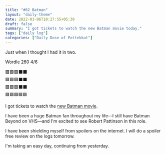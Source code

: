 ```yaml
---
title: "#62 Batman"
layout: "daily-theme"
date: 2022-03-06T10:27:55+05:30
draft: false
summary: "I got tickets to watch the new Batman movie today."
tags: ["daily log"]
categories: ["Daily Dose of Pottekkat"]
---
```


Just when I thought I had it in two.

Wordle 260 4/6

🟩🟩🟩⬛⬛\
🟩🟩🟩⬛⬛\
🟩🟩🟩⬛⬛\
🟩🟩🟩🟩🟩

I got tickets to watch the [new Batman movie](https://www.imdb.com/title/tt1877830/).

I have been a huge Batman fan throughout my life—I still have Batman Beyond on VHS—and I'm excited to see Robert Pattinson in this role.

I have been shielding myself from spoilers on the internet. I will do a spoiler free review on the logs tomorrow.

I'm taking an easy day, continuing from yesterday.
